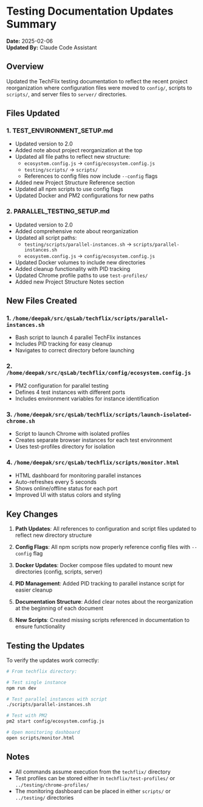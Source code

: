 # Testing Documentation Updates Summary

**Date:** 2025-02-06  
**Updated By:** Claude Code Assistant

## Overview

Updated the TechFlix testing documentation to reflect the recent project reorganization where configuration files were moved to `config/`, scripts to `scripts/`, and server files to `server/` directories.

## Files Updated

### 1. TEST_ENVIRONMENT_SETUP.md
- Updated version to 2.0
- Added note about project reorganization at the top
- Updated all file paths to reflect new structure:
  - `ecosystem.config.js` → `config/ecosystem.config.js`
  - `testing/scripts/` → `scripts/`
  - References to config files now include `--config` flags
- Added new Project Structure Reference section
- Updated all npm scripts to use config flags
- Updated Docker and PM2 configurations for new paths

### 2. PARALLEL_TESTING_SETUP.md
- Updated version to 2.0
- Added comprehensive note about reorganization
- Updated all script paths:
  - `testing/scripts/parallel-instances.sh` → `scripts/parallel-instances.sh`
  - `ecosystem.config.js` → `config/ecosystem.config.js`
- Updated Docker volumes to include new directories
- Added cleanup functionality with PID tracking
- Updated Chrome profile paths to use `test-profiles/`
- Added new Project Structure Notes section

## New Files Created

### 1. `/home/deepak/src/qsLab/techflix/scripts/parallel-instances.sh`
- Bash script to launch 4 parallel TechFlix instances
- Includes PID tracking for easy cleanup
- Navigates to correct directory before launching

### 2. `/home/deepak/src/qsLab/techflix/config/ecosystem.config.js`
- PM2 configuration for parallel testing
- Defines 4 test instances with different ports
- Includes environment variables for instance identification

### 3. `/home/deepak/src/qsLab/techflix/scripts/launch-isolated-chrome.sh`
- Script to launch Chrome with isolated profiles
- Creates separate browser instances for each test environment
- Uses test-profiles directory for isolation

### 4. `/home/deepak/src/qsLab/techflix/scripts/monitor.html`
- HTML dashboard for monitoring parallel instances
- Auto-refreshes every 5 seconds
- Shows online/offline status for each port
- Improved UI with status colors and styling

## Key Changes

1. **Path Updates**: All references to configuration and script files updated to reflect new directory structure

2. **Config Flags**: All npm scripts now properly reference config files with `--config` flag

3. **Docker Updates**: Docker compose files updated to mount new directories (config, scripts, server)

4. **PID Management**: Added PID tracking to parallel instance script for easier cleanup

5. **Documentation Structure**: Added clear notes about the reorganization at the beginning of each document

6. **New Scripts**: Created missing scripts referenced in documentation to ensure functionality

## Testing the Updates

To verify the updates work correctly:

```bash
# From techflix directory:

# Test single instance
npm run dev

# Test parallel instances with script
./scripts/parallel-instances.sh

# Test with PM2
pm2 start config/ecosystem.config.js

# Open monitoring dashboard
open scripts/monitor.html
```

## Notes

- All commands assume execution from the `techflix/` directory
- Test profiles can be stored either in `techflix/test-profiles/` or `../testing/chrome-profiles/`
- The monitoring dashboard can be placed in either `scripts/` or `../testing/` directories
